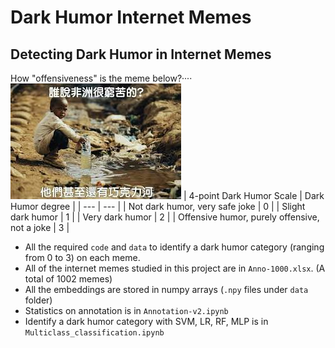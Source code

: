 # Dark Humor Internet Memes
## Detecting Dark Humor in Internet Memes
How "offensiveness" is the meme below?····![image](https://github.com/jl908069/Dark-humor/blob/master/example.jpeg)
| 4-point Dark Humor Scale | Dark Humor degree |
| --- | --- |
| Not dark humor, very safe joke | 0 |
| Slight dark humor | 1 |
| Very dark humor | 2 |
| Offensive humor, purely offensive, not a joke | 3 |

- All the required `code` and `data` to identify a dark humor category (ranging from 0 to 3) on each meme.
- All of the internet memes studied in this project are in `Anno-1000.xlsx`. (A total of 1002 memes)
- All the embeddings are stored in numpy arrays (`.npy` files under `data` folder)
- Statistics on annotation is in `Annotation-v2.ipynb`
- Identify a dark humor category with SVM, LR, RF, MLP is in `Multiclass_classification.ipynb` 
